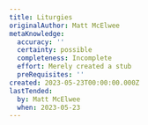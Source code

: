```yaml
---
title: Liturgies
originalAuthor: Matt McElwee
metaKnowledge:
  accuracy: ''
  certainty: possible
  completeness: Incomplete
  effort: Merely created a stub
  preRequisites: ''
created: 2023-05-23T00:00:00.000Z
lastTended:
  by: Matt McElwee
  when: 2023-05-23
---
```

